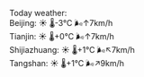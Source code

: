 Today weather:  
Beijing: ☀️   🌡️-3°C 🌬️↑7km/h  
Tianjin: ☀️   🌡️+0°C 🌬️↑7km/h  
Shijiazhuang: ☀️   🌡️+1°C 🌬️↖7km/h  
Tangshan: ☀️   🌡️+1°C 🌬️↗9km/h  
